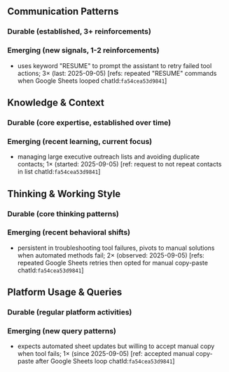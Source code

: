 ## Communication Patterns
### Durable (established, 3+ reinforcements)

### Emerging (new signals, 1-2 reinforcements)
- uses keyword "RESUME" to prompt the assistant to retry failed tool actions; 3× (last: 2025-09-05) [refs: repeated "RESUME" commands when Google Sheets looped chatId:`fa54cea53d9841`]

## Knowledge & Context
### Durable (core expertise, established over time)

### Emerging (recent learning, current focus)
- managing large executive outreach lists and avoiding duplicate contacts; 1× (started: 2025-09-05) [ref: request to not repeat contacts in list chatId:`fa54cea53d9841`]

## Thinking & Working Style
### Durable (core thinking patterns)

### Emerging (recent behavioral shifts)
- persistent in troubleshooting tool failures, pivots to manual solutions when automated methods fail; 2× (observed: 2025-09-05) [refs: repeated Google Sheets retries then opted for manual copy-paste chatId:`fa54cea53d9841`]

## Platform Usage & Queries
### Durable (regular platform activities)

### Emerging (new query patterns)
- expects automated sheet updates but willing to accept manual copy when tool fails; 1× (since 2025-09-05) [ref: accepted manual copy-paste after Google Sheets loop chatId:`fa54cea53d9841`]